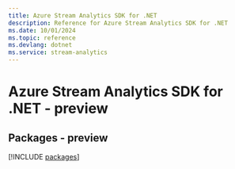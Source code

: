 ```yaml
---
title: Azure Stream Analytics SDK for .NET
description: Reference for Azure Stream Analytics SDK for .NET
ms.date: 10/01/2024
ms.topic: reference
ms.devlang: dotnet
ms.service: stream-analytics
---
```

# Azure Stream Analytics SDK for .NET - preview
## Packages - preview
[!INCLUDE [packages](stream-analytics-index.md)]